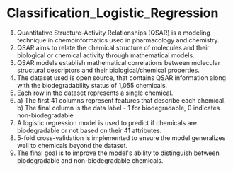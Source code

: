 # Classification_Logistic_Regression

1) Quantitative Structure-Activity Relationships (QSAR) is a modeling technique in chemoinformatics used in pharmacology and chemistry.
2) QSAR aims to relate the chemical structure of molecules and their biological or chemical activity through mathematical models.
3) QSAR models establish mathematical correlations between molecular structural descriptors and their biological/chemical properties.
4) The dataset used is open source, that contains QSAR information along with the biodegradability status of 1,055 chemicals.
5) Each row in the dataset represents a single chemical.
6) a) The first 41 columns represent features that describe each chemical.
   b) The final column is the data label - 1 for biodegradable, 0 indicates non-biodegradable
7) A logistic regression model is used to predict if chemicals are biodegradable or not based on their 41 attributes.
8) 5-fold cross-validation is implemented to ensure the model generalizes well to chemicals beyond the dataset.
9) The final goal is to improve the model's ability to distinguish between biodegradable and non-biodegradable chemicals.
